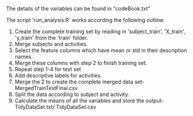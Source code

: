 The details of the variables can be found in "codeBook.txt"

The script 'run_analysis.R' works according the following outline:
1) Create the complete training set by reading in 'subject_train', 'X_train', 'y_train' from the 'train' folder.
2) Merge subjects and activities.
3) Select the feature columns which have mean or std in their description names.
4) Merge these columns with step 2 to finish training set.
5) Repeat step 1-4 for test set
6) Add descriptive labels for activities.
7) Merge the 2 to create the complete merged data set- MergedTrainTestFinal.csv
8) Split the data according to subject and activity.
9) Calculate the means of all the variables and store the output- TidyDataSet.txt/ TidyDataSet.csv